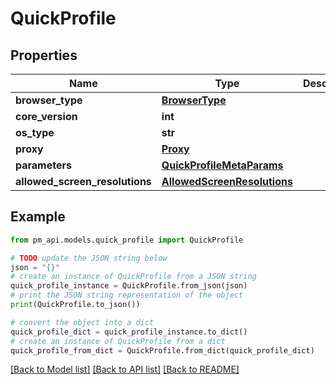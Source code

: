 # QuickProfile


## Properties

Name | Type | Description | Notes
------------ | ------------- | ------------- | -------------
**browser_type** | [**BrowserType**](BrowserType.md) |  | 
**core_version** | **int** |  | [optional] 
**os_type** | **str** |  | 
**proxy** | [**Proxy**](Proxy.md) |  | [optional] 
**parameters** | [**QuickProfileMetaParams**](QuickProfileMetaParams.md) |  | 
**allowed_screen_resolutions** | [**AllowedScreenResolutions**](AllowedScreenResolutions.md) |  | [optional] 

## Example

```python
from pm_api.models.quick_profile import QuickProfile

# TODO update the JSON string below
json = "{}"
# create an instance of QuickProfile from a JSON string
quick_profile_instance = QuickProfile.from_json(json)
# print the JSON string representation of the object
print(QuickProfile.to_json())

# convert the object into a dict
quick_profile_dict = quick_profile_instance.to_dict()
# create an instance of QuickProfile from a dict
quick_profile_from_dict = QuickProfile.from_dict(quick_profile_dict)
```
[[Back to Model list]](../README.md#documentation-for-models) [[Back to API list]](../README.md#documentation-for-api-endpoints) [[Back to README]](../README.md)


